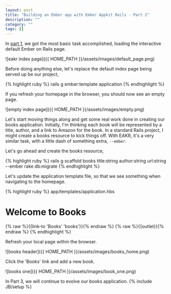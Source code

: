 ```yaml
---
layout: post
title: "Building an Ember app with Ember Appkit Rails - Part 2"
description: ""
category: ""
tags: []
---
```

In [part
1](http://blog.munroegroupsolutions.com/2014/01/18/building-an-ember-app-with-ember-app-kit-rails-part-1/),
we got the most basic task accomplished, loading the interactive default Ember
on Rails page.

![eakr index page]({{ HOME_PATH }}/assets/images/default_page.png)

Before doing anything else, let's replace the default index page being served up
be our project,

{% highlight ruby %}
  rails g ember:template application
{% endhighlight %}

If you refresh your homepage in the browser, you should now see an empty page.

![empty index page]({{ HOME_PATH }}/assets/images/empty.png)

Let's start moving things along and get some real work done in creating our
books application. Initially, I'm thinking each book will be represented by a
title, author, and a link to Amazon for the book. In a standard Rails project, I
might create a books resource to kick things off. With EAKR, it's a
very similar task, with a little dash of something extra, ```--ember```. 

Let's go ahead and create the books resource,

{% highlight ruby %}
  rails g scaffold books title:string author:string url:string --ember
  rake db:migrate
{% endhighlight %}

Let's update the application template file, so that we see something when
navigating to the homepage.

{% highlight ruby %}
  app/templates/application.hbs

  <h1>Welcome to Books</h1>
  {% raw %}{{link-to 'Books' 'books'}}{% endraw %}
  {% raw %}{{outlet}}{% endraw %}
{% endhighlight %}

Refresh your local page within the browser.

![books header]({{ HOME_PATH }}/assets/images/books_home.png)

Click the 'Books' link and add a new book.

![books one]({{ HOME_PATH }}/assets/images/book_one.png)

In Part 3, we will continue to evolve our books application.
{% include JB/setup %}
